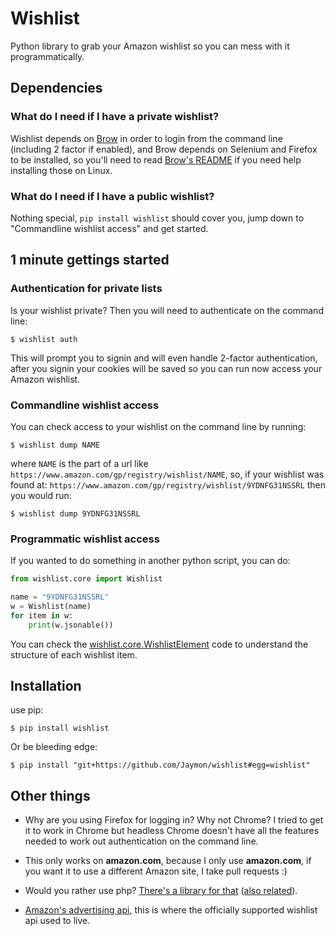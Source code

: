 # Wishlist

Python library to grab your Amazon wishlist so you can mess with it programmatically.


## Dependencies

### What do I need if I have a private wishlist?

Wishlist depends on [Brow](https://github.com/Jaymon/brow) in order to login from the command line (including 2 factor if enabled), and Brow depends on Selenium and Firefox to be installed, so you'll need to read [Brow's README](https://github.com/Jaymon/brow/blob/master/README.md) if you need help installing those on Linux.


### What do I need if I have a public wishlist?

Nothing special, `pip install wishlist` should cover you, jump down to "Commandline wishlist access" and get started.

## 1 minute gettings started


### Authentication for private lists

Is your wishlist private? Then you will need to authenticate on the command line:

    $ wishlist auth

This will prompt you to signin and will even handle 2-factor authentication, after you signin your cookies will be saved so you can run now access your Amazon wishlist.


### Commandline wishlist access

You can check access to your wishlist on the command line by running:

    $ wishlist dump NAME

where `NAME` is the part of a url like `https://www.amazon.com/gp/registry/wishlist/NAME`, so, if your wishlist was found at: `https://www.amazon.com/gp/registry/wishlist/9YDNFG31NSSRL` then you would run:

    $ wishlist dump 9YDNFG31NSSRL


### Programmatic wishlist access

If you wanted to do something in another python script, you can do:

```python
from wishlist.core import Wishlist

name = "9YDNFG31NSSRL"
w = Wishlist(name)
for item in w:
    print(w.jsonable())
```

You can check the [wishlist.core.WishlistElement](https://github.com/Jaymon/wishlist/blob/master/wishlist/core.py) code to understand the structure of each wishlist item.


## Installation

use pip:

    $ pip install wishlist

Or be bleeding edge:

    $ pip install "git+https://github.com/Jaymon/wishlist#egg=wishlist"


## Other things

* Why are you using Firefox for logging in? Why not Chrome? I tried to get it to work in Chrome but headless Chrome doesn't have all the features needed to work out authentication on the command line.

* This only works on **amazon.com**, because I only use **amazon.com**, if you want it to use a different Amazon site, I take pull requests :)

* Would you rather use php? [There's a library for that](https://github.com/doitlikejustin/amazon-wish-lister) ([also related](https://shkspr.mobi/blog/2015/11/an-api-for-amazon-wishlists/)).

* [Amazon's advertising api](http://docs.aws.amazon.com/AWSECommerceService/latest/DG/Welcome.html), this is where the officially supported wishlist api used to live.

